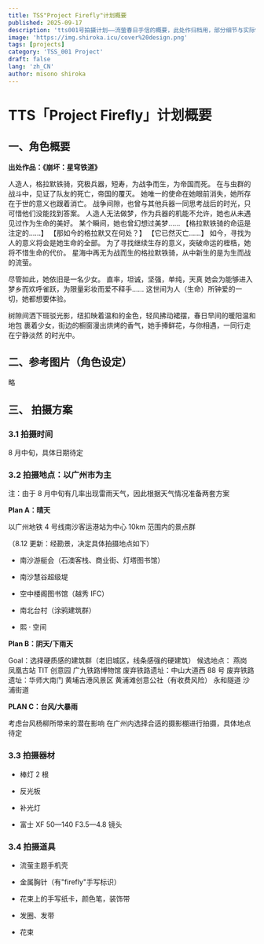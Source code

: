 ```yaml
---
title: TSS"Project Firefly"计划概要
published: 2025-09-17
description: 'tts001号拍摄计划——流萤春日手信的概要，此处作归档用，部分细节与实际情况不同'
image: 'https://img.shiroka.icu/cover%20design.png'
tags: [projects]
category: 'TSS_001 Project'
draft: false 
lang: 'zh_CN'
author: misono shiroka
---
```


# TTS「Project Firefly」计划概要

## 一、角色概要

**出处作品：《崩坏：星穹铁道》**


人造人，格拉默铁骑，究极兵器，短寿，为战争而生，为帝国而死。
在与虫群的战斗中，见证了队友的死亡，帝国的覆灭。
她唯一的使命在她眼前消失，她所存在于世的意义也跟着消亡。
战争间隙，也曾与其他兵器一同思考战后的时光，只可惜他们没能找到答案。
人造人无法做梦，作为兵器的机能不允许，她也从未遇见过作为生命的美好。
某个瞬间，她也曾幻想过美梦......
【格拉默铁骑的命运是注定的......】
【那如今的格拉默又在何处？】
【它已然灭亡......】
如今，寻找为人的意义将会是她生命的全部。
为了寻找继续生存的意义，突破命运的桎梏，她将不惜生命的代价。
星海中再无为战而生的格拉默铁骑，从中新生的是为生而战的流萤。


尽管如此，她依旧是一名少女。
直率，坦诚，坚强，单纯，天真
她会为能够进入梦乡而欢呼雀跃，为限量彩妆而爱不释手......
这世间为人（生命）所钟爱的一切，她都想要体验。

树隙间洒下斑驳光影，纽扣映着温和的金色，轻风拂动裙摆，春日早间的暖阳温和地包
裹着少女，街边的橱窗漫出烘烤的香气，她手捧鲜花，与你相遇，一同行走在宁静淡然
的时光中。

## 二、参考图片（角色设定）

略


## 三、 拍摄方案

### 3.1 拍摄时间

8 月中旬，具体日期待定

### 3.2 拍摄地点：以广州市为主

注：由于 8 月中旬有几率出现雷雨天气，因此根据天气情况准备两套方案

**Plan A：晴天**

以广州地铁 4 号线南沙客运港站为中心 10km 范围内的景点群

（8.12 更新：经勘景，决定具体拍摄地点如下）

+ 南沙游艇会（石澳客栈、商业街、灯塔图书馆）

+ 南沙慧谷超级堤

+ 空中楼阁图书馆（越秀 IFC）

+ 南北台村（涂鸦建筑群）

+  熙 · 空间

**Plan B：阴天/下雨天**

Goal：选择硬质感的建筑群（老旧城区，线条感强的硬建筑）
候选地点：
燕岗
凤凰古站
TIT 创意园
广九铁路博物馆
废弃铁路遗址：中山大道西 88 号
废弃铁路遗址：华师大南门
黄埔古港风景区
黄浦滩创意公社（有收费风险）
永和隧道
沙浦街道

**PLAN C：台风/大暴雨**

考虑台风杨柳所带来的潜在影响
在广州内选择合适的摄影棚进行拍摄，具体地点待定

### 3.3 拍摄器材

+ 棒灯 2 根

+ 反光板

+ 补光灯

+ 富士 XF 50—140 F3.5—4.8 镜头

### 3.4 拍摄道具

+ 流萤主题手机壳

+ 金属胸针（有"firefly"手写标识）

+ 花束上的手写纸卡，颜色笔，装饰带

+ 发圈、发带

+ 花束
